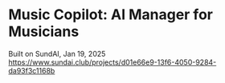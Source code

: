 # Music Copilot: AI Manager for Musicians

Built on SundAI, Jan 19, 2025  
https://www.sundai.club/projects/d01e66e9-13f6-4050-9284-da93f3c1168b
